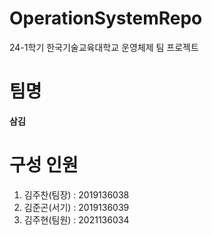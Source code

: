 # OperationSystemRepo
24-1학기 한국기술교육대학교 운영체제 팀 프로젝트

# 팀명
**삼김**

# 구성 인원
1. 김주찬(팀장) : 2019136038
2. 김준곤(서기) : 2019136039
3. 김주현(팀원) : 2021136034
